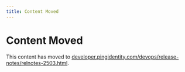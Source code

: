 ```yaml
---
title: Content Moved
---
```

# Content Moved

This content has moved to [developer.pingidentity.com/devops/release-notes/relnotes-2503.html](https://developer.pingidentity.com/devops/release-notes/relnotes-2503.html).
